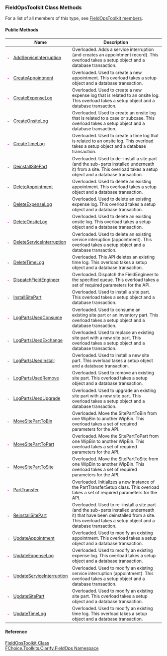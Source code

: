 ﻿### FieldOpsToolkit Class Methods

For a list of all members of this type, see [FieldOpsToolkit members](FChoice.Toolkits.Clarify~FChoice.Toolkits.Clarify.FieldOps.FieldOpsToolkit_members.md).

#### Public Methods

|   | Name | Description |
| --- | --- | --- |
| ![Public Method](dotnetimages/publicMethod.png) | [AddServiceInterruption](FChoice.Toolkits.Clarify~FChoice.Toolkits.Clarify.FieldOps.FieldOpsToolkit~AddServiceInterruption.md) | Overloaded. Adds a service interruption (and creates an appointment record). This overload takes a setup object and a database transaction.   |
| ![Public Method](dotnetimages/publicMethod.png) | [CreateAppointment](FChoice.Toolkits.Clarify~FChoice.Toolkits.Clarify.FieldOps.FieldOpsToolkit~CreateAppointment.md) | Overloaded. Used to create a new appointment. This overload takes a setup object and a database transaction.   |
| ![Public Method](dotnetimages/publicMethod.png) | [CreateExpenseLog](FChoice.Toolkits.Clarify~FChoice.Toolkits.Clarify.FieldOps.FieldOpsToolkit~CreateExpenseLog.md) | Overloaded. Used to create a new expense log that is related to an onsite log. This overload takes a setup object and a database transaction.   |
| ![Public Method](dotnetimages/publicMethod.png) | [CreateOnsiteLog](FChoice.Toolkits.Clarify~FChoice.Toolkits.Clarify.FieldOps.FieldOpsToolkit~CreateOnsiteLog.md) | Overloaded. Used to create an onsite log that is related to a case or subcase. This overload takes a setup object and a database transaction.   |
| ![Public Method](dotnetimages/publicMethod.png) | [CreateTimeLog](FChoice.Toolkits.Clarify~FChoice.Toolkits.Clarify.FieldOps.FieldOpsToolkit~CreateTimeLog.md) | Overloaded. Used to create a time log that is related to an onsite log. This overload takes a setup object and a database transaction.   |
| ![Public Method](dotnetimages/publicMethod.png) | [DeinstallSitePart](FChoice.Toolkits.Clarify~FChoice.Toolkits.Clarify.FieldOps.FieldOpsToolkit~DeinstallSitePart.md) | Overloaded. Used to de-install a site part (and the sub-parts installed underneath it) from a site. This overload takes a setup object and a database transaction.   |
| ![Public Method](dotnetimages/publicMethod.png) | [DeleteAppointment](FChoice.Toolkits.Clarify~FChoice.Toolkits.Clarify.FieldOps.FieldOpsToolkit~DeleteAppointment.md) | Overloaded. Used to delete an existing appointment. This overload takes a setup object and a database transaction.   |
| ![Public Method](dotnetimages/publicMethod.png) | [DeleteExpenseLog](FChoice.Toolkits.Clarify~FChoice.Toolkits.Clarify.FieldOps.FieldOpsToolkit~DeleteExpenseLog.md) | Overloaded. Used to delete an existing expense log. This overload takes a setup object and a database transaction.   |
| ![Public Method](dotnetimages/publicMethod.png) | [DeleteOnsiteLog](FChoice.Toolkits.Clarify~FChoice.Toolkits.Clarify.FieldOps.FieldOpsToolkit~DeleteOnsiteLog.md) | Overloaded. Used to delete an existing onsite log. This overload takes a setup object and a database transaction.   |
| ![Public Method](dotnetimages/publicMethod.png) | [DeleteServiceInterruption](FChoice.Toolkits.Clarify~FChoice.Toolkits.Clarify.FieldOps.FieldOpsToolkit~DeleteServiceInterruption.md) | Overloaded. Used to delete an existing service interuption (appointment). This overload takes a setup object and a database transaction.   |
| ![Public Method](dotnetimages/publicMethod.png) | [DeleteTimeLog](FChoice.Toolkits.Clarify~FChoice.Toolkits.Clarify.FieldOps.FieldOpsToolkit~DeleteTimeLog.md) | Overloaded. This API deletes an existing time log. This overload takes a setup object and a database transaction.   |
| ![Public Method](dotnetimages/publicMethod.png) | [DispatchFieldEngineer](FChoice.Toolkits.Clarify~FChoice.Toolkits.Clarify.FieldOps.FieldOpsToolkit~DispatchFieldEngineer.md) | Overloaded. Dispatch the FieldEngineer to the specified queue. This overload takes a set of required parameters for the API.   |
| ![Public Method](dotnetimages/publicMethod.png) | [InstallSitePart](FChoice.Toolkits.Clarify~FChoice.Toolkits.Clarify.FieldOps.FieldOpsToolkit~InstallSitePart.md) | Overloaded. Used to install a site part. This overload takes a setup object and a database transaction.   |
| ![Public Method](dotnetimages/publicMethod.png) | [LogPartsUsedConsume](FChoice.Toolkits.Clarify~FChoice.Toolkits.Clarify.FieldOps.FieldOpsToolkit~LogPartsUsedConsume.md) | Overloaded. Used to consume an existing site part or an inventory part. This overload takes a setup object and a database transaction.   |
| ![Public Method](dotnetimages/publicMethod.png) | [LogPartsUsedExchange](FChoice.Toolkits.Clarify~FChoice.Toolkits.Clarify.FieldOps.FieldOpsToolkit~LogPartsUsedExchange.md) | Overloaded. Used to replace an existing site part with a new site part. This overload takes a setup object and a database transaction.   |
| ![Public Method](dotnetimages/publicMethod.png) | [LogPartsUsedInstall](FChoice.Toolkits.Clarify~FChoice.Toolkits.Clarify.FieldOps.FieldOpsToolkit~LogPartsUsedInstall.md) | Overloaded. Used to install a new site part. This overload takes a setup object and a database transaction.   |
| ![Public Method](dotnetimages/publicMethod.png) | [LogPartsUsedRemove](FChoice.Toolkits.Clarify~FChoice.Toolkits.Clarify.FieldOps.FieldOpsToolkit~LogPartsUsedRemove.md) | Overloaded. Used to remove an existing site part. This overload takes a setup object and a database transaction.   |
| ![Public Method](dotnetimages/publicMethod.png) | [LogPartsUsedUpgrade](FChoice.Toolkits.Clarify~FChoice.Toolkits.Clarify.FieldOps.FieldOpsToolkit~LogPartsUsedUpgrade.md) | Overloaded. Used to upgrade an existing site part with a new site part. This overload takes a setup object and a database transaction.   |
| ![Public Method](dotnetimages/publicMethod.png) | [MoveSitePartToBin](FChoice.Toolkits.Clarify~FChoice.Toolkits.Clarify.FieldOps.FieldOpsToolkit~MoveSitePartToBin.md) | Overloaded. Move the SitePartToBin from one WipBin to another WipBin. This overload takes a set of required parameters for the API.   |
| ![Public Method](dotnetimages/publicMethod.png) | [MoveSitePartToPart](FChoice.Toolkits.Clarify~FChoice.Toolkits.Clarify.FieldOps.FieldOpsToolkit~MoveSitePartToPart.md) | Overloaded. Move the SitePartToPart from one WipBin to another WipBin. This overload takes a set of required parameters for the API.   |
| ![Public Method](dotnetimages/publicMethod.png) | [MoveSitePartToSite](FChoice.Toolkits.Clarify~FChoice.Toolkits.Clarify.FieldOps.FieldOpsToolkit~MoveSitePartToSite.md) | Overloaded. Move the SitePartToSite from one WipBin to another WipBin. This overload takes a set of required parameters for the API.   |
| ![Public Method](dotnetimages/publicMethod.png) | [PartTransfer](FChoice.Toolkits.Clarify~FChoice.Toolkits.Clarify.FieldOps.FieldOpsToolkit~PartTransfer.md) | Overloaded. Initializes a new instance of the PartTransferSetup class. This overload takes a set of required parameters for the API.   |
| ![Public Method](dotnetimages/publicMethod.png) | [ReinstallSitePart](FChoice.Toolkits.Clarify~FChoice.Toolkits.Clarify.FieldOps.FieldOpsToolkit~ReinstallSitePart.md) | Overloaded. Used to re-install a site part (and the sub-parts installed underneath it) that have been deinstalled from a site. This overload takes a setup object and a database transaction.   |
| ![Public Method](dotnetimages/publicMethod.png) | [UpdateAppointment](FChoice.Toolkits.Clarify~FChoice.Toolkits.Clarify.FieldOps.FieldOpsToolkit~UpdateAppointment.md) | Overloaded. Used to modify an existing appointment. This overload takes a setup object and a database transaction.   |
| ![Public Method](dotnetimages/publicMethod.png) | [UpdateExpenseLog](FChoice.Toolkits.Clarify~FChoice.Toolkits.Clarify.FieldOps.FieldOpsToolkit~UpdateExpenseLog.md) | Overloaded. Used to modify an existing expense log. This overload takes a setup object and a database transaction.   |
| ![Public Method](dotnetimages/publicMethod.png) | [UpdateServiceInterruption](FChoice.Toolkits.Clarify~FChoice.Toolkits.Clarify.FieldOps.FieldOpsToolkit~UpdateServiceInterruption.md) | Overloaded. Used to modify an existing service interruption (appointment). This overload takes a setup object and a database transaction.   |
| ![Public Method](dotnetimages/publicMethod.png) | [UpdateSitePart](FChoice.Toolkits.Clarify~FChoice.Toolkits.Clarify.FieldOps.FieldOpsToolkit~UpdateSitePart.md) | Overloaded. Used to modify an existing site part. This overload takes a setup object and a database transaction.   |
| ![Public Method](dotnetimages/publicMethod.png) | [UpdateTimeLog](FChoice.Toolkits.Clarify~FChoice.Toolkits.Clarify.FieldOps.FieldOpsToolkit~UpdateTimeLog.md) | Overloaded. Used to modify an existing time log. This overload takes a setup object and a database transaction.   |





#### Reference

[FieldOpsToolkit Class](FChoice.Toolkits.Clarify~FChoice.Toolkits.Clarify.FieldOps.FieldOpsToolkit.md)  
[FChoice.Toolkits.Clarify.FieldOps Namespace](FChoice.Toolkits.Clarify~FChoice.Toolkits.Clarify.FieldOps_namespace.md)